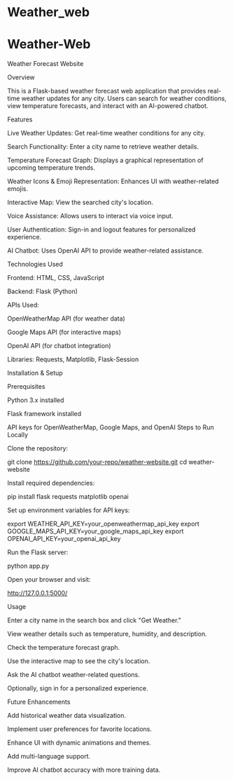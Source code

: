# Weather_web
# Weather-Web
Weather Forecast Website

Overview

This is a Flask-based weather forecast web application that provides real-time weather updates for any city. Users can search for weather conditions, view temperature forecasts, and interact with an AI-powered chatbot.

Features

Live Weather Updates: Get real-time weather conditions for any city.

Search Functionality: Enter a city name to retrieve weather details.

Temperature Forecast Graph: Displays a graphical representation of upcoming temperature trends.

Weather Icons & Emoji Representation: Enhances UI with weather-related emojis.

Interactive Map: View the searched city's location.

Voice Assistance: Allows users to interact via voice input.

User Authentication: Sign-in and logout features for personalized experience.

AI Chatbot: Uses OpenAI API to provide weather-related assistance.

Technologies Used

Frontend: HTML, CSS, JavaScript

Backend: Flask (Python)

APIs Used:

OpenWeatherMap API (for weather data)

Google Maps API (for interactive maps)

OpenAI API (for chatbot integration)

Libraries: Requests, Matplotlib, Flask-Session

Installation & Setup

Prerequisites

Python 3.x installed

Flask framework installed

API keys for OpenWeatherMap, Google Maps, and OpenAI
Steps to Run Locally

Clone the repository:

git clone https://github.com/your-repo/weather-website.git
cd weather-website

Install required dependencies:

pip install flask requests matplotlib openai

Set up environment variables for API keys:

export WEATHER_API_KEY=your_openweathermap_api_key
export GOOGLE_MAPS_API_KEY=your_google_maps_api_key
export OPENAI_API_KEY=your_openai_api_key

Run the Flask server:

python app.py

Open your browser and visit:

http://127.0.0.1:5000/

Usage

Enter a city name in the search box and click "Get Weather."

View weather details such as temperature, humidity, and description.

Check the temperature forecast graph.

Use the interactive map to see the city's location.

Ask the AI chatbot weather-related questions.

Optionally, sign in for a personalized experience.

Future Enhancements

Add historical weather data visualization.

Implement user preferences for favorite locations.

Enhance UI with dynamic animations and themes.

Add multi-language support.

Improve AI chatbot accuracy with more training data.